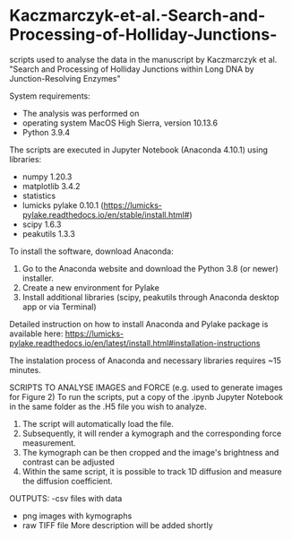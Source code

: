 # Kaczmarczyk-et-al.-Search-and-Processing-of-Holliday-Junctions-
scripts used to analyse the data in the manuscript by Kaczmarczyk et al. "Search and Processing of Holliday Junctions within Long DNA by Junction-Resolving Enzymes"

System requirements:
  - The analysis was performed on
  - operating system MacOS High Sierra, version 10.13.6
  - Python 3.9.4

The scripts are executed in Jupyter Notebook (Anaconda 4.10.1) using libraries:
  - numpy 1.20.3
  - matplotlib 3.4.2
  - statistics 
  - lumicks pylake 0.10.1 (https://lumicks-pylake.readthedocs.io/en/stable/install.html#)
  - scipy 1.6.3
  - peakutils 1.3.3
 
To install the software, download Anaconda: 
1. Go to the Anaconda website and download the Python 3.8 (or newer) installer.
2. Create a new environment for Pylake
3. Install additional libraries (scipy, peakutils through Anaconda desktop app or via Terminal)

Detailed instruction on how to install Anaconda and Pylake package is available here:
https://lumicks-pylake.readthedocs.io/en/latest/install.html#installation-instructions

The instalation process of Anaconda and necessary libraries requires ~15 minutes.

SCRIPTS TO ANALYSE IMAGES and FORCE (e.g. used to generate images for Figure 2)
To run the scripts, put a copy of the .ipynb Jupyter Notebook in the same folder as the .H5 file you wish to analyze. 
1. The script will automatically load the file. 
2. Subsequently, it will render a kymograph and the corresponding force measurement.
3. The kymograph can be then cropped and the image's brightness and contrast can be adjusted
4. Within the same script, it is possible to track 1D diffusion and measure the diffusion coefficient.


OUTPUTS:
-csv files with data 
- png images with kymographs
- raw TIFF file
More description will be added shortly


